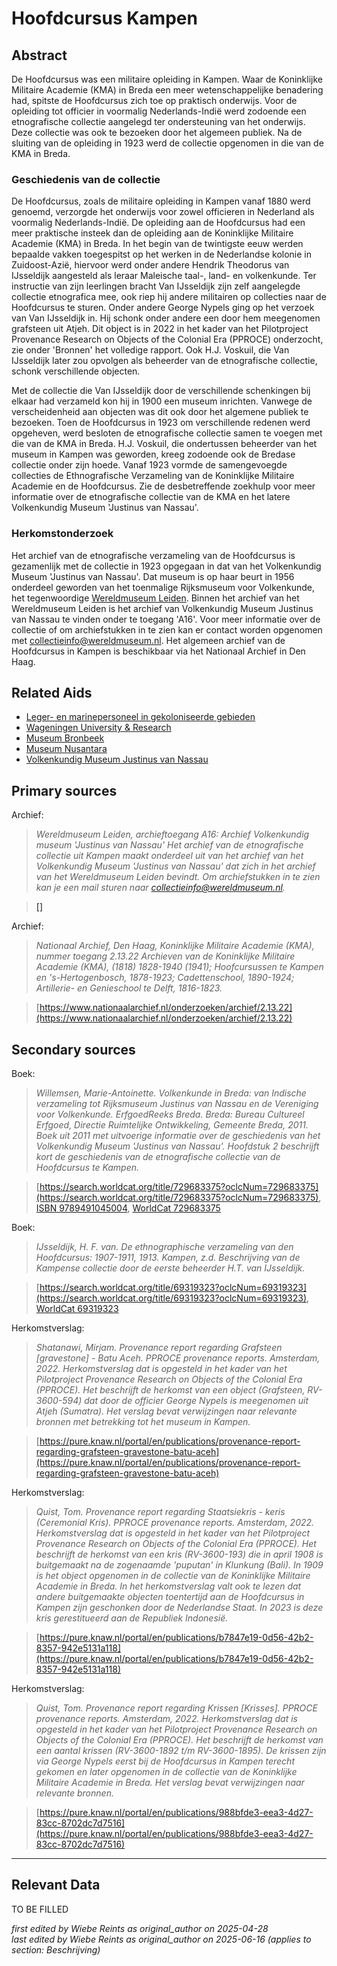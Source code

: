 
# Hoofdcursus Kampen


## Abstract

De Hoofdcursus was een militaire opleiding in Kampen. Waar de Koninklijke Militaire Academie (KMA) in Breda een meer wetenschappelijke benadering had, spitste de Hoofdcursus zich toe op praktisch onderwijs. Voor de opleiding tot officier in voormalig Nederlands-Indië werd zodoende een etnografische collectie aangelegd ter ondersteuning van het onderwijs. Deze collectie was ook te bezoeken door het algemeen publiek. Na de sluiting van de opleiding in 1923 werd de collectie opgenomen in die van de KMA in Breda.

### Geschiedenis van de collectie

De Hoofdcursus, zoals de militaire opleiding in Kampen vanaf 1880 werd genoemd, verzorgde het onderwijs voor zowel officieren in Nederland als voormalig Nederlands-Indië. De opleiding aan de Hoofdcursus had een meer praktische insteek dan de opleiding aan de Koninklijke Militaire Academie (KMA) in Breda. In het begin van de twintigste eeuw werden bepaalde vakken toegespitst op het werken in de Nederlandse kolonie in Zuidoost-Azië, hiervoor werd onder andere Hendrik Theodorus van IJsseldijk aangesteld als leraar Maleische taal-, land- en volkenkunde. Ter instructie van zijn leerlingen bracht Van IJsseldijk zijn zelf aangelegde collectie etnografica mee, ook riep hij andere militairen op collecties naar de Hoofdcursus te sturen. Onder andere George Nypels ging op het verzoek van Van IJsseldijk in. Hij schonk onder andere een door hem meegenomen grafsteen uit Atjeh. Dit object is in 2022 in het kader van het Pilotproject Provenance Research on Objects of the Colonial Era (PPROCE) onderzocht, zie onder 'Bronnen' het volledige rapport. Ook H.J. Voskuil, die Van IJsseldijk later zou opvolgen als beheerder van de etnografische collectie, schonk verschillende objecten.

Met de collectie die Van IJsseldijk door de verschillende schenkingen bij elkaar had verzameld kon hij in 1900 een museum inrichten. Vanwege de verscheidenheid aan objecten was dit ook door het algemene publiek te bezoeken. Toen de Hoofdcursus in 1923 om verschillende redenen werd opgeheven, werd besloten de etnografische collectie samen te voegen met die van de KMA in Breda. H.J. Voskuil, die ondertussen beheerder van het museum in Kampen was geworden, kreeg zodoende ook de Bredase collectie onder zijn hoede. Vanaf 1923 vormde de samengevoegde collecties de Ethnografische Verzameling van de Koninklijke Militaire Academie en de Hoofdcursus. Zie de desbetreffende zoekhulp voor meer informatie over de etnografische collectie van de KMA en het latere Volkenkundig Museum 'Justinus van Nassau'.

### Herkomstonderzoek

Het archief van de etnografische verzameling van de Hoofdcursus is gezamenlijk met de collectie in 1923 opgegaan in dat van het Volkenkundig Museum 'Justinus van Nassau'. Dat museum is op haar beurt in 1956 onderdeel geworden van het toenmalige Rijksmuseum voor Volkenkunde, het tegenwoordige [Wereldmuseum Leiden](https://app.colonialcollections.nl/nl/research-aids/https%3A%2F%2Fn2t%252Enet%2Fark%3A%2F27023%2F77c1a0cf982b33b9e88073c4a704049b). Binnen het archief van het Wereldmuseum Leiden is het archief van Volkenkundig Museum Justinus van Nassau te vinden onder te toegang 'A16'. Voor meer informatie over de collectie of om archiefstukken in te zien kan er contact worden opgenomen met [collectieinfo@wereldmuseum.nl](mailto:collectieinfo@wereldmuseum.nl). Het algemeen archief van de Hoofdcursus in Kampen is beschikbaar via het Nationaal Archief in Den Haag.


## Related Aids

 - [Leger- en marinepersoneel in gekoloniseerde gebieden](niveau2/Dutch/MilitaryAndNavy_20240326.yml)  
 - [Wageningen University & Research](niveau3/Dutch/WageningenUniversity_20240327.yml)  
 - [Museum Bronbeek](niveau3/Dutch/Bronbeek_20241002.yml)  
 - [Museum Nusantara](niveau3/Dutch/MNusantara_20250130.yml)  
 - [Volkenkundig Museum Justinus van Nassau](niveau3/Dutch/JustinusNassau_20250225.yml)  

## Primary sources

Archief:
  > *Wereldmuseum Leiden, archieftoegang A16: Archief Volkenkundig museum 'Justinus van Nassau'*
  > _Het archief van de etnografische collectie uit Kampen maakt onderdeel uit van het archief van het Volkenkundig Museum 'Justinus van Nassau' dat zich in het archief van het Wereldmuseum Leiden bevindt. Om archiefstukken in te zien kan je een mail sturen naar collectieinfo@wereldmuseum.nl._  

  > [[]]([])

Archief:
  > *Nationaal Archief, Den Haag, Koninklijke Militaire Academie (KMA), nummer toegang 2.13.22*
  > _Archieven van de Koninklijke Militaire Academie (KMA), (1818) 1828-1940 (1941); Hoofcursussen te Kampen en 's-Hertogenbosch, 1878-1923; Cadettenschool, 1890-1924; Artillerie- en Genieschool te Delft, 1816-1823._  

  > [https://www.nationaalarchief.nl/onderzoeken/archief/2.13.22](https://www.nationaalarchief.nl/onderzoeken/archief/2.13.22)

## Secondary sources

Boek:
  > *Willemsen, Marie-Antoinette. Volkenkunde in Breda: van Indische verzameling tot Rijksmuseum Justinus van Nassau en de Vereniging voor Volkenkunde. ErfgoedReeks Breda. Breda: Bureau Cultureel Erfgoed, Directie Ruimtelijke Ontwikkeling, Gemeente Breda, 2011.*
  > _Boek uit 2011 met uitvoerige informatie over de geschiedenis van het Volkenkundig Museum 'Justinus van Nassau'. Hoofdstuk 2 beschrijft kort de geschiedenis van de etnografische collectie van de Hoofdcursus te Kampen._  

  > [https://search.worldcat.org/title/729683375?oclcNum=729683375](https://search.worldcat.org/title/729683375?oclcNum=729683375), [ISBN 9789491045004](https://isbnsearch.org/isbn/9789491045004), [WorldCat 729683375](https://search.worldcat.org/title/729683375)

Boek:
  > *IJsseldijk, H. F. van. De ethnographische verzameling van den Hoofdcursus: 1907-1911, 1913. Kampen, z.d.*
  > _Beschrijving van de Kampense collectie door de eerste beheerder H.T. van IJsseldijk._  

  > [https://search.worldcat.org/title/69319323?oclcNum=69319323](https://search.worldcat.org/title/69319323?oclcNum=69319323), [WorldCat 69319323](https://search.worldcat.org/title/69319323)

Herkomstverslag:
  > *Shatanawi, Mirjam. Provenance report regarding Grafsteen [gravestone] - Batu Aceh. PPROCE provenance reports. Amsterdam, 2022.*
  > _Herkomstverslag dat is opgesteld in het kader van het Pilotproject Provenance Research on Objects of the Colonial Era (PPROCE). Het beschrijft de herkomst van een object (Grafsteen, RV-3600-594) dat door de officier George Nypels is meegenomen uit Atjeh (Sumatra). Het verslag bevat verwijzingen naar relevante bronnen met betrekking tot het museum in Kampen._  

  > [https://pure.knaw.nl/portal/en/publications/provenance-report-regarding-grafsteen-gravestone-batu-aceh](https://pure.knaw.nl/portal/en/publications/provenance-report-regarding-grafsteen-gravestone-batu-aceh)

Herkomstverslag:
  > *Quist, Tom. Provenance report regarding Staatsiekris - keris (Ceremonial Kris). PPROCE provenance reports. Amsterdam, 2022.*
  > _Herkomstverslag dat is opgesteld in het kader van het Pilotproject Provenance Research on Objects of the Colonial Era (PPROCE). Het beschrijft de herkomst van een kris (RV-3600-193) die in april 1908 is buitgemaakt na de zogenaamde 'puputan' in Klunkung (Bali). In 1909 is het object opgenomen in de collectie van de Koninklijke Militaire Academie in Breda. In het herkomstverslag valt ook te lezen dat andere buitgemaakte objecten toentertijd aan de Hoofdcursus in Kampen zijn geschonken door de Nederlandse Staat. In 2023 is deze kris gerestitueerd aan de Republiek Indonesië._  

  > [https://pure.knaw.nl/portal/en/publications/b7847e19-0d56-42b2-8357-942e5131a118](https://pure.knaw.nl/portal/en/publications/b7847e19-0d56-42b2-8357-942e5131a118)

Herkomstverslag:
  > *Quist, Tom. Provenance report regarding Krissen [Krisses]. PPROCE provenance reports. Amsterdam, 2022.*
  > _Herkomstverslag dat is opgesteld in het kader van het Pilotproject Provenance Research on Objects of the Colonial Era (PPROCE). Het beschrijft de herkomst van een aantal krissen (RV-3600-1892 t/m RV-3600-1895). De krissen zijn via George Nypels eerst bij de Hoofdcursus in Kampen terecht gekomen en later opgenomen in de collectie van de Koninklijke Militaire Academie in Breda. Het verslag bevat verwijzingen naar relevante bronnen._  

  > [https://pure.knaw.nl/portal/en/publications/988bfde3-eea3-4d27-83cc-8702dc7d7516](https://pure.knaw.nl/portal/en/publications/988bfde3-eea3-4d27-83cc-8702dc7d7516)



---
## Relevant Data 
TO BE FILLED

_first edited by Wiebe Reints as original_author on 2025-04-28_  
_last edited by Wiebe Reints as original_author on 2025-06-16
(applies to section: Beschrijving)_
        